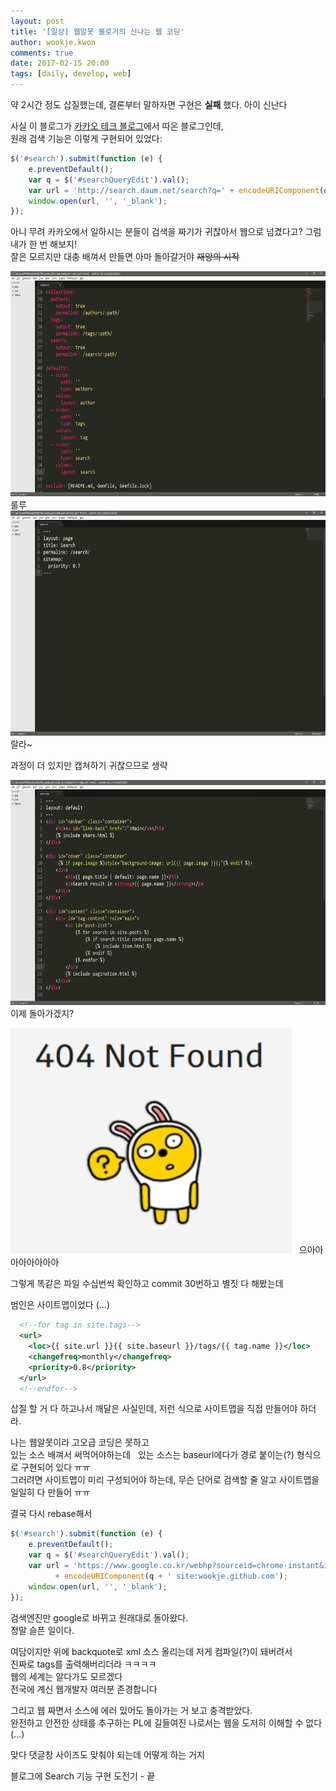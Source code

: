 ```yaml
---
layout: post
title: '[일상] 웹알못 블로거의 신나는 웹 코딩'
author: wookje.kwon
comments: true
date: 2017-02-15 20:00
tags: [daily, develop, web]
---
```


약 2시간 정도 삽질했는데, 결론부터 말하자면 구현은 **실패** 했다. 아이 신난다  

사실 이 블로그가 [카카오 테크 블로그](http://tech.kakao.com/)에서 따온 블로그인데,  
원래 검색 기능은 이렇게 구현되어 있었다:  

```js
$('#search').submit(function (e) {
    e.preventDefault();
    var q = $('#searchQueryEdit').val();
    var url = 'http://search.daum.net/search?q=' + encodeURIComponent(q + ' site:tech.kakao.com');
    window.open(url, '', '_blank');
});
```

아니 무려 카카오에서 일하시는 분들이 검색을 짜기가 귀찮아서 웹으로 넘겼다고? 그럼 내가 한 번 해보지!  
잘은 모르지만 대충 배껴서 만들면 아마 돌아갈거야 ~~재앙의 시작~~  

<img src="/files/search00.png" width="640" height="360">  
룰루   

<img src="/files/search01.png" width="640" height="360">  
랄라~  

과정이 더 있지만 캡쳐하기 귀찮으므로 생략  

<img src="/files/search02.png" width="640" height="360">  
이제 돌아가겠지?  

<img src="/files/search03.png" width="450" height="360">   
으아아아아아아아아  

그렇게 똑같은 파일 수십번씩 확인하고 commit 30번하고 별짓 다 해봤는데  

범인은 사이트맵이었다 (...)   

```xml
  <!--for tag in site.tags-->
  <url>
    <loc>{{ site.url }}{{ site.baseurl }}/tags/{{ tag.name }}</loc>
    <changefreq>monthly</changefreq>
    <priority>0.8</priority>
  </url>
  <!--endfor-->
```

삽질 할 거 다 하고나서 깨달은 사실인데, 저런 식으로 사이트맵을 직접 만들어야 하더라.  

나는 웹알못이라 고오급 코딩은 못하고  
있는 소스 배껴서 써먹어야하는데  
있는 소스는 baseurl에다가 경로 붙이는(?) 형식으로 구현되어 있다 ㅠㅠ  
그러려면 사이트맵이 미리 구성되어야 하는데, 무슨 단어로 검색할 줄 알고 사이트맵을 일일히 다 만들어 ㅠㅠ   

결국 다시 rebase해서  

```js
$('#search').submit(function (e) {
	e.preventDefault();
    var q = $('#searchQueryEdit').val();
    var url = 'https://www.google.co.kr/webhp?sourceid=chrome-instant&ion=1&espv=2&ie=UTF-8#q='
          + encodeURIComponent(q + ' site:wookje.github.com');
    window.open(url, '', '_blank');
});
```

검색엔진만 google로 바뀌고 원래대로 돌아왔다.  
정말 슬픈 일이다.  

여담이지만 위에 backquote로 xml 소스 올리는데 저게 컴파일(?)이 돼버려서  
진짜로 tags를 출력해버리더라 ㅋㅋㅋㅋ    
웹의 세계는 알다가도 모르겠다  
전국에 계신 웹개발자 여러분 존경합니다  

그리고 웹 짜면서 소스에 에러 있어도 돌아가는 거 보고 충격받았다.  
완전하고 안전한 상태를 추구하는 PL에 길들여진 나로서는 웹을 도저히 이해할 수 없다 (...)  

맞다 댓글창 사이즈도 맞춰야 되는데 어떻게 하는 거지  

블로그에 Search 기능 구현 도전기 - 끝  
